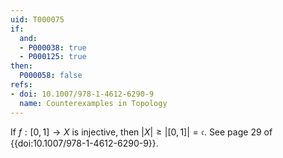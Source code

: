 ```yaml
---
uid: T000075
if:
  and:
  - P000038: true
  - P000125: true
then:
  P000058: false
refs:
- doi: 10.1007/978-1-4612-6290-9
  name: Counterexamples in Topology
---
```


If $f:[0,1] \rightarrow X$ is injective, then $|X| \geq |[0,1]| = \mathfrak{c}$.
See page 29 of {{doi:10.1007/978-1-4612-6290-9}}.
